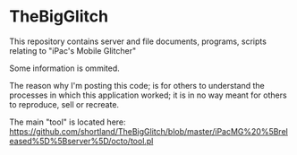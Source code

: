 # TheBigGlitch

This repository contains server and file documents, programs, scripts relating to "iPac's Mobile Glitcher"

Some information is ommited.

The reason why I'm posting this code; is for others to understand the processes in which this application worked; it is in no way meant for others to reproduce, sell or recreate.


The main "tool" is located here: https://github.com/shortland/TheBigGlitch/blob/master/iPacMG%20%5Breleased%5D%5Bserver%5D/octo/tool.pl
